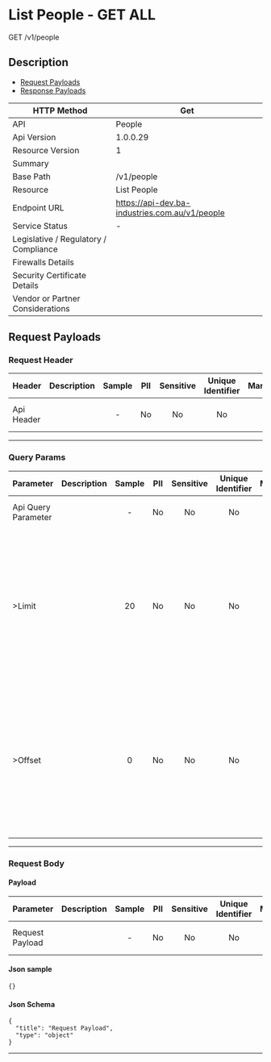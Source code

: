 # List People - GET ALL

GET /v1/people

## Description



* [Request Payloads](#request-payloads)
* [Response Payloads](#response-payloads)

| HTTP Method                           | Get|
| ------------------------------------- | ----------------------------------------------- |
| API                                   | People                                           |
| Api Version                           | 1.0.0.29                                         |
| Resource Version                      | 1                                               |
| Summary                               |                                       |
| Base Path                             | /v1/people                                     |
| Resource                              | List People                                      |
| Endpoint URL                          | https://api-dev.ba-industries.com.au/v1/people              |
| Service Status                        |  -                                          |
| Legislative / Regulatory / Compliance |                                             |
| Firewalls Details                     |                                              |
| Security Certificate Details          |                                              |
| Vendor or Partner Considerations      |                                             |

## Request Payloads

### Request Header



| Header | Description | Sample | PII | Sensitive | Unique Identifier | Mandatory | Default | Details |
| ------ | :---------: | :----: | :-: | :-------: | :---------------: | :-------: | :-----: | ------- |
| Api Header |  |  -  | No | No | No | No |  -  | Data Type : object<br>  |


---

### Query Params



| Parameter | Description | Sample | PII | Sensitive | Unique Identifier | Mandatory | Default | Details |
| --------- | :---------: | :----: | :-: | :-------: | :---------------: | :-------: | :-----: | ------- |
| Api Query Parameter |  |  -  | No | No | No | No |  -  | Data Type : object<br>  |
| >Limit |  | 20 | No | No | No | No |  -  | Data Type : integer<br> Minimum :  - <br> Exclusive Minimum : No<br> Maximum :  - <br> Exclusive Maximum : No<br> Multiple Of :  - <br>  |
| >Offset |  | 0 | No | No | No | No |  -  | Data Type : integer<br> Minimum :  - <br> Exclusive Minimum : No<br> Maximum :  - <br> Exclusive Maximum : No<br> Multiple Of :  - <br>  |


---

### Request Body

#### Payload 



| Parameter | Description | Sample | PII | Sensitive | Unique Identifier | Mandatory | Default | Details |
| :----- | :-----: | :-----: | :-----: | :-----: | :-----: | :-----: | :-----: | :----- |
| Request Payload |  |  -  | No | No | No | No |  -  | Data Type : object<br>  |



#### Json sample
```
{}
```


#### Json Schema
```
{
  "title": "Request Payload",
  "type": "object"
}
```

---